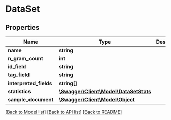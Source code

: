 # DataSet

## Properties
Name | Type | Description | Notes
------------ | ------------- | ------------- | -------------
**name** | **string** |  | 
**n_gram_count** | **int** |  | 
**id_field** | **string** |  | 
**tag_field** | **string** |  | 
**interpreted_fields** | **string[]** |  | 
**statistics** | [**\Swagger\Client\Model\DataSetStats**](DataSetStats.md) |  | [optional] 
**sample_document** | [**\Swagger\Client\Model\Object**](Object.md) |  | 


[[Back to Model list]](../README.md#documentation-for-models) [[Back to API list]](../README.md#documentation-for-api-endpoints) [[Back to README]](../README.md)


